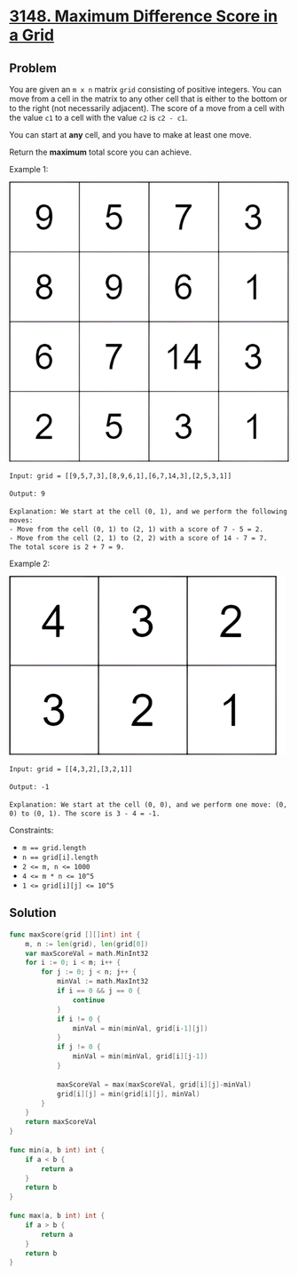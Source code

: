 # [3148. Maximum Difference Score in a Grid](https://leetcode.com/problems/maximum-difference-score-in-a-grid/)

## Problem

You are given an `m x n` matrix `grid` consisting of positive integers. You can move from a cell in the matrix to any other cell that is either to the bottom or to the right (not necessarily adjacent). The score of a move from a cell with the value `c1` to a cell with the value `c2` is `c2 - c1`.

You can start at **any** cell, and you have to make at least one move.

Return the **maximum** total score you can achieve.


Example 1:

![alt text](image.png)

```
Input: grid = [[9,5,7,3],[8,9,6,1],[6,7,14,3],[2,5,3,1]]

Output: 9

Explanation: We start at the cell (0, 1), and we perform the following moves:
- Move from the cell (0, 1) to (2, 1) with a score of 7 - 5 = 2.
- Move from the cell (2, 1) to (2, 2) with a score of 14 - 7 = 7.
The total score is 2 + 7 = 9.
```

Example 2:

![alt text](image-1.png)

```
Input: grid = [[4,3,2],[3,2,1]]

Output: -1

Explanation: We start at the cell (0, 0), and we perform one move: (0, 0) to (0, 1). The score is 3 - 4 = -1.
```

Constraints:

- `m == grid.length`
- `n == grid[i].length`
- `2 <= m, n <= 1000`
- `4 <= m * n <= 10^5`
- `1 <= grid[i][j] <= 10^5`

## Solution

```go
func maxScore(grid [][]int) int {
	m, n := len(grid), len(grid[0])
	var maxScoreVal = math.MinInt32
	for i := 0; i < m; i++ {
		for j := 0; j < n; j++ {
			minVal := math.MaxInt32
			if i == 0 && j == 0 {
				continue
			}
			if i != 0 {
				minVal = min(minVal, grid[i-1][j])
			}
			if j != 0 {
				minVal = min(minVal, grid[i][j-1])
			}

			maxScoreVal = max(maxScoreVal, grid[i][j]-minVal)
			grid[i][j] = min(grid[i][j], minVal)
		}
	}
	return maxScoreVal
}

func min(a, b int) int {
	if a < b {
		return a
	}
	return b
}

func max(a, b int) int {
	if a > b {
		return a
	}
	return b
}
```